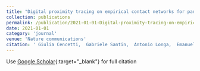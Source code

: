 ```yaml
---
title: "Digital proximity tracing on empirical contact networks for pandemic control"
collection: publications
permalink: /publication/2021-01-01-Digital-proximity-tracing-on-empirical-contact-networks-for-pandemic-control
date: 2021-01-01
category: 'journal'
venue: 'Nature communications'
citation: ' Giulia Cencetti,  Gabriele Santin,  Antonio Longa,  Emanuele Pigani,  Alain Barrat,  Ciro Cattuto,  Sune Lehmann,  Marcel Salathe,  Bruno Lepri, &quot;Digital proximity tracing on empirical contact networks for pandemic control.&quot; Nature communications, 2021.'
---
```

Use [Google Scholar](https://scholar.google.com/scholar?q=Digital+proximity+tracing+on+empirical+contact+networks+for+pandemic+control){:target="_blank"} for full citation